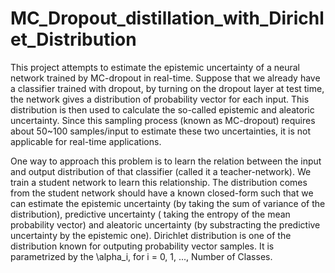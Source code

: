 # MC_Dropout_distillation_with_Dirichlet_Distribution

This project attempts to estimate the epistemic uncertainty of a neural network trained by MC-dropout in real-time.
Suppose that we already have a classifier trained with dropout, by turning on the dropout layer at test time, the network gives a distribution of probability vector for each input. This distribution is then used to calculate the so-called epistemic and aleatoric uncertainty.
Since this sampling process (known as MC-dropout) requires about 50~100 samples/input to estimate these two uncertainties, it is not applicable for real-time applications.

One way to approach this problem is to learn the relation between the input and output distribution of that classifier (called it a teacher-network). We train a student network to learn this relationship. The distribution comes from the student network should have a known closed-form such that we can estimate the epistemic uncertainty (by taking the sum of variance of the distribution), predictive uncertainty ( taking the entropy of the mean probability vector) and aleatoric uncertainty (by substracting the predictive uncertainty by the epistemic one). Dirichlet distribution is one of the distribution known for outputing probability vector samples. It is parametrized by the \alpha_i, for i = 0, 1, ..., Number of Classes.  

